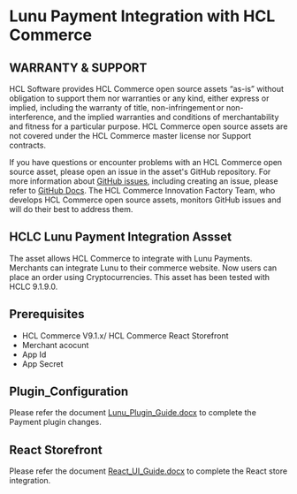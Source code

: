 # Lunu Payment Integration with HCL Commerce

## WARRANTY & SUPPORT 
HCL Software provides HCL Commerce open source assets “as-is” without obligation to support them nor warranties or any kind, either express or implied, including the warranty of title, non-infringement or non-interference, and the implied warranties and conditions of merchantability and fitness for a particular purpose. HCL Commerce open source assets are not covered under the HCL Commerce master license nor Support contracts.

If you have questions or encounter problems with an HCL Commerce open source asset, please open an issue in the asset's GitHub repository. For more information about [GitHub issues](https://docs.github.com/en/issues), including creating an issue, please refer to [GitHub Docs](https://docs.github.com/en). The HCL Commerce Innovation Factory Team, who develops HCL Commerce open source assets, monitors GitHub issues and will do their best to address them. 

## HCLC Lunu Payment Integration Assset
The asset allows HCL Commerce to integrate with Lunu Payments. Merchants can integrate Lunu to their commerce website.  Now users can place an order using Cryptocurrencies. This asset has been tested with HCLC 9.1.9.0.


## Prerequisites
*	HCL Commerce V9.1.x/ HCL Commerce React Storefront
* Merchant acocunt
* App Id
* App Secret

## Plugin_Configuration
Please refer the document [Lunu_Plugin_Guide.docx](https://github.com/HCL-Commerce-Asset-Repository-Bullpen/Lunu_Payment_Integration/blob/main/Document/Lunu_Integration_Developer_Guide.docx) to complete the Payment plugin changes.

## React Storefront
Please refer the document [React_UI_Guide.docx](https://github.com/HCL-Commerce-Asset-Repository-Bullpen/Lunu_Payment_Integration/blob/main/Document/Lunu-React-UI-Implementation-guide.docx) to complete the React store integration.
